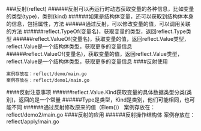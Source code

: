 ###反射(reflect)
######反射可以再运行时动态获取变量的各种信息，比如变量的类型(type)，类别(kind)
######如果是结构体变量，还可以获取到结构体本身的信息，包括属性，方法
######通过反射，可以修改变量的值，可以调用关联的方法
######reflect.TypeOf(变量名)，获取变量的类型，返回reflect.Type类型
######reflect.ValueOf(变量名)，获取变量的值，返回reflect.Value类型，reflect.Value是一个结构体类型，获取更多的变量信息
######reflect.ValueOf(变量名)，获取变量的值，返回reflect.Value类型，reflect.Value是一个结构体类型，获取更多的变量信息
####反射使用
```
案例存放在：reflect/demo/main.go
案例存放在：reflect/demo1/main.go
```
####反射注意事项
######reflect.Value.Kind获取变量的具体数据类型分类(类别)，返回的是一个常量
######Type是类型，Kind是类别，他们可能相同，也可能不同
######通过反射修改原来的值（Elem()）
案例存放在：reflect/demo2/main.go
####反射的应用
######反射操作结构体
案例存放在：reflect/apply/main.go


